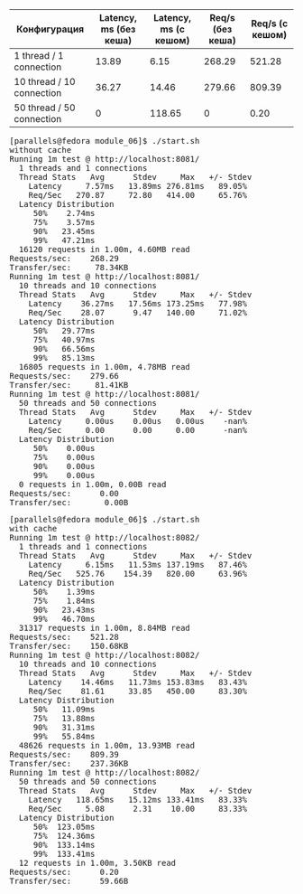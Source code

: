 | Конфигурация              | Latency, ms (без кеша) | Latency, ms (с кешом) | Req/s (без кеша) | Req/s (с кешом) |
| ------------------------- | ---------------------- | --------------------- | ---------------- | --------------- |
| 1 thread / 1 connection   | 13.89                  | 6.15                  | 268.29           | 521.28          |
| 10 thread / 10 connection | 36.27                  | 14.46                 | 279.66           | 809.39          |
| 50 thread / 50 connection | 0                      | 118.65                | 0                | 0.20            |

<pre>
[parallels@fedora module_06]$ ./start.sh
without cache
Running 1m test @ http://localhost:8081/
  1 threads and 1 connections
  Thread Stats   Avg      Stdev     Max   +/- Stdev
    Latency     7.57ms   13.89ms 276.81ms   89.05%
    Req/Sec   270.87     72.80   414.00     65.76%
  Latency Distribution
     50%    2.74ms
     75%    3.57ms
     90%   23.45ms
     99%   47.21ms
  16120 requests in 1.00m, 4.60MB read
Requests/sec:    268.29
Transfer/sec:     78.34KB
Running 1m test @ http://localhost:8081/
  10 threads and 10 connections
  Thread Stats   Avg      Stdev     Max   +/- Stdev
    Latency    36.27ms   17.56ms 173.25ms   77.98%
    Req/Sec    28.07      9.47   140.00     71.02%
  Latency Distribution
     50%   29.77ms
     75%   40.97ms
     90%   66.56ms
     99%   85.13ms
  16805 requests in 1.00m, 4.78MB read
Requests/sec:    279.66
Transfer/sec:     81.41KB
Running 1m test @ http://localhost:8081/
  50 threads and 50 connections
  Thread Stats   Avg      Stdev     Max   +/- Stdev
    Latency     0.00us    0.00us   0.00us    -nan%
    Req/Sec     0.00      0.00     0.00      -nan%
  Latency Distribution
     50%    0.00us
     75%    0.00us
     90%    0.00us
     99%    0.00us
  0 requests in 1.00m, 0.00B read
Requests/sec:      0.00
Transfer/sec:       0.00B
</pre>

<pre>[parallels@fedora module_06]$ ./start.sh
with cache
Running 1m test @ http://localhost:8082/
  1 threads and 1 connections
  Thread Stats   Avg      Stdev     Max   +/- Stdev
    Latency     6.15ms   11.53ms 137.19ms   87.46%
    Req/Sec   525.76    154.39   820.00     63.96%
  Latency Distribution
     50%    1.39ms
     75%    1.84ms
     90%   23.43ms
     99%   46.70ms
  31317 requests in 1.00m, 8.84MB read
Requests/sec:    521.28
Transfer/sec:    150.68KB
Running 1m test @ http://localhost:8082/
  10 threads and 10 connections
  Thread Stats   Avg      Stdev     Max   +/- Stdev
    Latency    14.46ms   11.73ms 153.83ms   83.43%
    Req/Sec    81.61     33.85   450.00     83.30%
  Latency Distribution
     50%   11.09ms
     75%   13.88ms
     90%   31.31ms
     99%   55.84ms
  48626 requests in 1.00m, 13.93MB read
Requests/sec:    809.39
Transfer/sec:    237.36KB
Running 1m test @ http://localhost:8082/
  50 threads and 50 connections
  Thread Stats   Avg      Stdev     Max   +/- Stdev
    Latency   118.65ms   15.12ms 133.41ms   83.33%
    Req/Sec     5.08      2.31    10.00     83.33%
  Latency Distribution
     50%  123.05ms
     75%  124.36ms
     90%  133.14ms
     99%  133.41ms
  12 requests in 1.00m, 3.50KB read
Requests/sec:      0.20
Transfer/sec:      59.66B
</pre>
